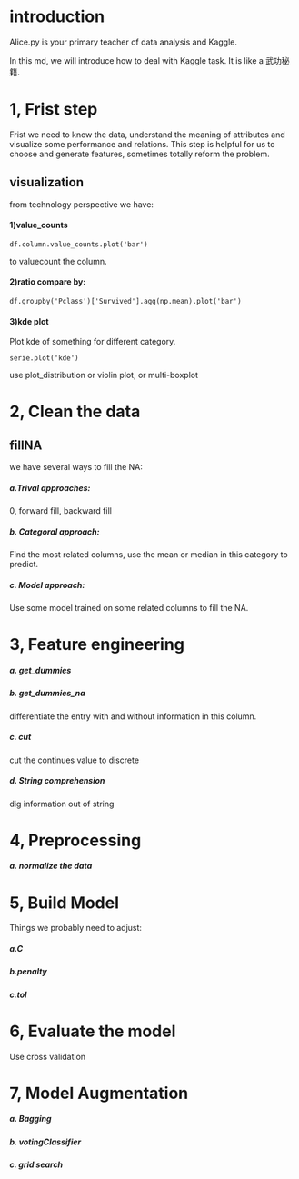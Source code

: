 
# introduction

Alice.py is your primary teacher of data analysis and Kaggle.

In this md, we will introduce how to deal with Kaggle task. It is like a 武功秘籍.


# 1, Frist step

Frist we need to know the data, understand the meaning of attributes and visualize some performance and relations.
This step is helpful for us to choose and generate features, sometimes totally reform the problem.

## visualization

from technology perspective we have:

#### 1)value_counts

    df.column.value_counts.plot('bar')

to valuecount the column.

#### 2)ratio compare by:
    
    df.groupby('Pclass')['Survived'].agg(np.mean).plot('bar')

#### 3)kde plot 
Plot kde of something for different category.

    serie.plot('kde')
    
use plot_distribution or violin plot, or multi-boxplot
    

# 2, Clean the data

## fillNA

we have several ways to fill the NA:

##### a.Trival approaches: 
0, forward fill, backward fill


##### b. Categoral approach: 
Find the most related columns, use the mean or median in this category to predict.


##### c. Model approach: 
Use some model trained on some related columns to fill the NA.



# 3, Feature engineering

##### a. get_dummies

##### b. get_dummies_na
differentiate the entry with and without information in this column.

##### c. cut
cut the continues value to discrete

##### d. String comprehension
dig information out of string


# 4, Preprocessing

##### a. normalize the data

# 5, Build Model
Things we probably need to adjust:
##### a.C
##### b.penalty
##### c.tol


# 6, Evaluate the model
Use cross validation

# 7, Model Augmentation

##### a. Bagging

##### b. votingClassifier

##### c. grid search

















